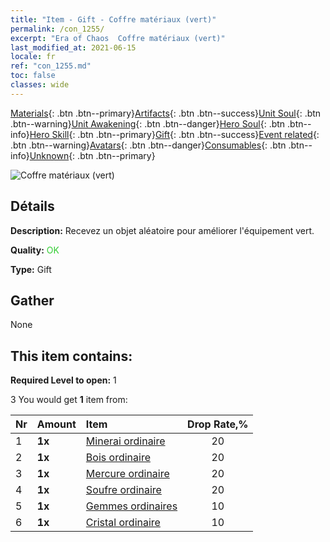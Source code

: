 ```yaml
---
title: "Item - Gift - Coffre matériaux (vert)"
permalink: /con_1255/
excerpt: "Era of Chaos  Coffre matériaux (vert)"
last_modified_at: 2021-06-15
locale: fr
ref: "con_1255.md"
toc: false
classes: wide
---
```

 [Materials](/ItemsFR/){: .btn .btn--primary}[Artifacts](/ItemsFR/Artifacts/){: .btn .btn--success}[Unit Soul](/ItemsFR/UnitSoul/){: .btn .btn--warning}[Unit Awakening](/ItemsFR/UnitAwakening/){: .btn .btn--danger}[Hero Soul](/ItemsFR/HeroSoul/){: .btn .btn--info}[Hero Skill](/ItemsFR/HeroSkill/){: .btn .btn--primary}[Gift](/ItemsFR/Gift/){: .btn .btn--success}[Event related](/ItemsFR/Events/){: .btn .btn--warning}[Avatars](/ItemsFR/Avatars/){: .btn .btn--danger}[Consumables](/ItemsFR/Consumables/){: .btn .btn--info}[Unknown](/ItemsFR/Unknown/){: .btn .btn--primary}

 ![Coffre matériaux (vert)](/images/t/i_304002.png)

## Détails
 **Description:** Recevez un objet aléatoire pour améliorer l'équipement vert.

 **Quality:** <span style="color: #32CD32">OK</span>

 **Type:** Gift

## Gather

  None

## This item contains:

 **Required Level to open:** 1

 3 You would get **1** item  from:

  | Nr | Amount |     Item    | Drop Rate,% |
  |:---|:-------|:------------|:---------:|
  | 1 |  **1x** | [Minerai ordinaire](/ItemsFR/mat_6/) | 20 | 
  | 2 |  **1x** | [Bois ordinaire](/ItemsFR/mat_7/) | 20 | 
  | 3 |  **1x** | [Mercure ordinaire](/ItemsFR/mat_8/) | 20 | 
  | 4 |  **1x** | [Soufre ordinaire](/ItemsFR/mat_9/) | 20 | 
  | 5 |  **1x** | [Gemmes ordinaires](/ItemsFR/mat_10/) | 10 | 
  | 6 |  **1x** | [Cristal ordinaire](/ItemsFR/mat_11/) | 10 | 

